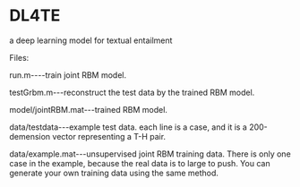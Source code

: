 # DL4TE
a deep learning model for textual entailment

Files:

run.m----train joint RBM model.

testGrbm.m---reconstruct the test data by the trained RBM model.

model/jointRBM.mat---trained RBM model.

data/testdata---example test data. each line is a case, and it is a 200-demension vector representing a T-H pair.

data/example.mat---unsupervised joint RBM training data. There is only one case in the example, because the real data is to large to push. You can generate your own training data using the same method.
